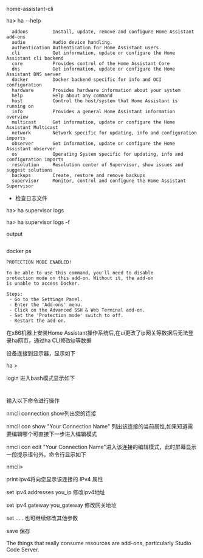 home-assistant-cli

ha> ha --help
~~~
  addons         Install, update, remove and configure Home Assistant add-ons
  audio          Audio device handling.
  authentication Authentication for Home Assistant users.
  cli            Get information, update or configure the Home Assistant cli backend
  core           Provides control of the Home Assistant Core
  dns            Get information, update or configure the Home Assistant DNS server
  docker         Docker backend specific for info and OCI configuration
  hardware       Provides hardware information about your system
  help           Help about any command
  host           Control the host/system that Home Assistant is running on
  info           Provides a general Home Assistant information overview
  multicast      Get information, update or configure the Home Assistant Multicast
  network        Network specific for updating, info and configuration imports
  observer       Get information, update or configure the Home Assistant observer
  os             Operating System specific for updating, info and configuration imports
  resolution     Resolution center of Supervisor, show issues and suggest solutions
  backups        Create, restore and remove backups
  supervisor     Monitor, control and configure the Home Assistant Supervisor

~~~

- 检查日志文件

ha> ha supervisor logs

ha> ha supervisor logs -f

output
~~~

~~~


docker ps
~~~
PROTECTION MODE ENABLED!

To be able to use this command, you'll need to disable
protection mode on this add-on. Without it, the add-on
is unable to access Docker.

Steps:
 - Go to the Settings Panel.
 - Enter the 'Add-ons' menu.
 - Click on the Advanced SSH & Web Terminal add-on.
 - Set the 'Protection mode' switch to off.
 - Restart the add-on.

~~~


在x86机器上安装Home Assistant操作系统后,在ui更改了ip网关等数据后无法登录ha网页，通过ha CLI修改ip等数据

设备连接到显示器，显示如下

ha >

login 进入bash模式显示如下

#

输入以下命令进行操作

nmcli connection show列出您的连接

nmcli con show "Your Connection Name" 列出该连接的当前属性,如果知道需要编辑哪个可直接下一步进入编辑模式

nmcli con edit "Your Connection Name"进入该连接的编辑模式，此时屏幕显示一段提示语句外，命令行显示如下

nmcli>

print ipv4将向您显示该连接的 IPv4 属性

set ipv4.addresses you_ip 修改ipv4地址

set ipv4.gateway you_gateway 修改网关地址

set ..... 也可继续修改其他参数

save 保存



The things that really consume resources are add-ons, particularly Studio Code Server.

